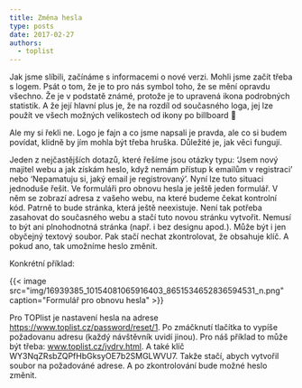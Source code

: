 ```yaml
---
title: Změna hesla
type: posts
date: 2017-02-27
authors:
  - toplist
---
```

Jak jsme slíbili, začínáme s informacemi o nové verzi. Mohli jsme začít třeba s logem. Psát o tom, že je to pro nás symbol toho, že se mění opravdu všechno. Že je v podstatě známé, protože je to upravená ikona podrobných statistik. A že její hlavní plus je, že na rozdíl od současného loga, jej lze použít ve všech možných velikostech od ikony po billboard 🙂

Ale my si řekli ne. Logo je fajn a co jsme napsali je pravda, ale co si budem povídat, klidně by jím mohla být třeba hruška. Důležité je, jak věci fungují.

Jeden z nejčastějších dotazů, které řešíme jsou otázky typu: ‘Jsem nový majitel webu a jak získám heslo, když nemám přístup k emailům v registraci’ nebo ‘Nepamatuju si, jaký email je registrovaný’. Nyní lze tuto situaci jednoduše řešit.
Ve formuláři pro obnovu hesla je ještě jeden formulář. V něm se zobrazí adresa z vašeho webu, na které budeme čekat kontrolní kód. Patrně to bude stránka, která ještě neexistuje. Není tak potřeba zasahovat do současného webu a stačí tuto novou stránku vytvořit. Nemusí to být ani plnohodnotná stránka (např. i bez designu apod.). Může být i jen obyčejný textový soubor.
Pak stačí nechat zkontrolovat, že obsahuje klíč. A pokud ano, tak umožníme heslo změnit.

Konkrétní příklad:

{{< image src="img/16939385_10154081065916403_8651534652836594531_n.png" caption="Formulář pro obnovu hesla" >}}

Pro TOPlist je nastavení hesla na adrese https://www.toplist.cz/password/reset/1. Po zmáčknutí tlačítka to vypíše požadovanu adresu (každý návštěvník uvidí jinou). Pro náš příklad to může být třeba: www.toplist.cz/jvdrv.html. A také klíč WY3NqZRsbZQPfHbGksyOE7b2SMGLWVU7. Takže stačí, abych vytvořil soubor na požadováné adrese. A po zkontrolování bude možné heslo změnit.
